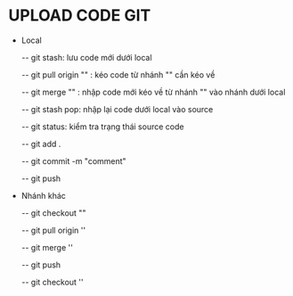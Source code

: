 # UPLOAD CODE GIT
  - Local

    -- git stash: lưu code mới dưới local

    -- git pull origin "" : kéo code từ nhánh "" cần kéo về

    -- git merge "" : nhập code mới kéo về từ nhánh "" vào nhánh dưới local

    -- git stash pop: nhập lại code dưới local vào source

    -- git status: kiểm tra trạng thái source code

    -- git add .

    -- git commit -m "comment"

    -- git push

  - Nhánh khác

    -- git checkout ""

    -- git pull origin ''

    -- git merge ''

    -- git push

    -- git checkout ''